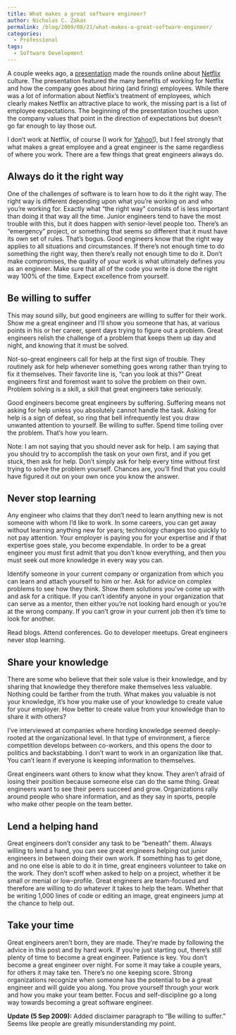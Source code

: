 ```yaml
---
title: What makes a great software engineer?
author: Nicholas C. Zakas
permalink: /blog/2009/08/21/what-makes-a-great-software-engineer/
categories:
  - Professional
tags:
  - Software Development
---
```

A couple weeks ago, a [presentation][1] made the rounds online about [Netflix][2] culture. The presentation featured the many benefits of working for Netflix and how the company goes about hiring (and firing) employees. While there was a lot of information about Netflix&#8217;s treatment of employees, which clearly makes Netflix an attractive place to work, the missing part is a list of employee expectations. The beginning of the presentation touches upon the company values that point in the direction of expectations but doesn&#8217;t go far enough to lay those out.

I don&#8217;t work at Netflix, of course (I work for [Yahoo!][3]), but I feel strongly that what makes a great employee and a great engineer is the same regardless of where you work. There are a few things that great engineers always do.

## Always do it the right way

One of the challenges of software is to learn how to do it the right way. The right way is different depending upon what you&#8217;re working on and who you&#8217;re working for. Exactly what &#8220;the right way&#8221; consists of is less important than doing it that way all the time. Junior engineers tend to have the most trouble with this, but it does happen with senior-level people too. There&#8217;s an &#8220;emergency&#8221; project, or something that seems so different that it must have its own set of rules. That&#8217;s bogus. Good engineers know that the right way applies to all situations and circumstances. If there&#8217;s not enough time to do something the right way, then there&#8217;s really not enough time to do it. Don&#8217;t make compromises, the quality of your work is what ultimately defines you as an engineer. Make sure that all of the code you write is done the right way 100% of the time. Expect excellence from yourself.

## Be willing to suffer

This may sound silly, but good engineers are willing to suffer for their work. Show me a great engineer and I&#8217;ll show you someone that has, at various points in his or her career, spent days trying to figure out a problem. Great engineers relish the challenge of a problem that keeps them up day and night, and knowing that it must be solved.

Not-so-great engineers call for help at the first sign of trouble. They routinely ask for help whenever something goes wrong rather than trying to fix it themselves. Their favorite line is, &#8220;can you look at this?&#8221; Great engineers first and foremost want to solve the problem on their own. Problem solving is a skill, a skill that great engineers take seriously.

Good engineers become great engineers by suffering. Suffering means not asking for help unless you absolutely cannot handle the task. Asking for help is a sign of defeat, so ring that bell infrequently lest you draw unwanted attention to yourself. Be willing to suffer. Spend time toiling over the problem. That&#8217;s how you learn.

Note: I am not saying that you should never ask for help. I am saying that you should try to accomplish the task on your own first, and if you get stuck, then ask for help. Don&#8217;t simply ask for help every time without first trying to solve the problem yourself. Chances are, you&#8217;ll find that you could have figured it out on your own once you know the answer.

## Never stop learning

Any engineer who claims that they don&#8217;t need to learn anything new is not someone with whom I&#8217;d like to work. In some careers, you can get away without learning anything new for years; technology changes too quickly to not pay attention. Your employer is paying you for your expertise and if that expertise goes stale, you become expendable. In order to be a great engineer you must first admit that you don&#8217;t know everything, and then you must seek out more knowledge in every way you can.

Identify someone in your current company or organization from which you can learn and attach yourself to him or her. Ask for advice on complex problems to see how they think. Show them solutions you&#8217;ve come up with and ask for a critique. If you can&#8217;t identify anyone in your organization that can serve as a mentor, then either you&#8217;re not looking hard enough or you&#8217;re at the wrong company. If you can&#8217;t grow in your current job then it&#8217;s time to look for another.

Read blogs. Attend conferences. Go to developer meetups. Great engineers never stop learning.

## Share your knowledge

There are some who believe that their sole value is their knowledge, and by sharing that knowledge they therefore make themselves less valuable. Nothing could be farther from the truth. What makes you valuable is not your knowledge, it&#8217;s how you make use of your knowledge to create value for your employer. How better to create value from your knowledge than to share it with others?

I&#8217;ve interviewed at companies where hording knowledge seemed deeply-rooted at the organizational level. In that type of environment, a fierce competition develops between co-workers, and this opens the door to politics and backstabbing. I don&#8217;t want to work in an organization like that. You can&#8217;t learn if everyone is keeping information to themselves.

Great engineers want others to know what they know. They aren&#8217;t afraid of losing their position because someone else can do the same thing. Great engineers want to see their peers succeed and grow. Organizations rally around people who share information, and as they say in sports, people who make other people on the team better.

## Lend a helping hand

Great engineers don&#8217;t consider any task to be &#8220;beneath&#8221; them. Always willing to lend a hand, you can see great engineers helping out junior engineers in between doing their own work. If something has to get done, and no one else is able to do it in time, great engineers volunteer to take on the work. They don&#8217;t scoff when asked to help on a project, whether it be small or menial or low-profile. Great engineers are team-focused and therefore are willing to do whatever it takes to help the team. Whether that be writing 1,000 lines of code or editing an image, great engineers jump at the chance to help out.

## Take your time

Great engineers aren&#8217;t born, they are made. They&#8217;re made by following the advice in this post and by hard work. If you&#8217;re just starting out, there&#8217;s still plenty of time to become a great engineer. Patience is key. You don&#8217;t become a great engineer over night. For some it may take a couple years, for others it may take ten. There&#8217;s no one keeping score. Strong organizations recognize when someone has the potential to be a great engineer and will guide you along. You prove yourself through your work and how you make your team better. Focus and self-discipline go a long way towards becoming a great software engineer.

**Update (5 Sep 2009):** Added disclaimer paragraph to &#8220;Be willing to suffer.&#8221; Seems like people are greatly misunderstanding my point.

 [1]: http://www.slideshare.net/reed2001/culture-1798664
 [2]: http://www.netflix.com/
 [3]: http://www.yahoo.com/
